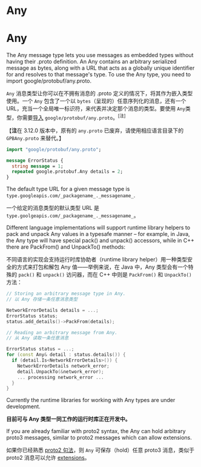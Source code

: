 
# Any

# Any

The Any message type lets you use messages as embedded types without having their .proto definition. An Any contains an arbitrary serialized message as bytes, along with a URL that acts as a globally unique identifier for and resolves to that message's type. To use the Any type, you need to import google/protobuf/any.proto.

`Any` 消息类型让你可以在不拥有消息的 .proto 定义的情况下，将其作为嵌入类型使用。一个 `Any` 包含了一个以 `bytes`（呈现的）任意序列化的消息，还有一个 URL，充当一个全局唯一标识符，来代表并决定那个消息的类型。要使用 `Any`类型，你需要[导入](https://developers.google.com/protocol-buffers/docs/proto3#other) `google/protobuf/any.proto`。<sup>[注]</sup>

【**注**在 3.12.0 版本中，原有的 `any.proto` 已废弃，请使用相应语言目录下的 `GPBAny.proto` 来替代。】

```proto
import "google/protobuf/any.proto";

message ErrorStatus {
  string message = 1;
  repeated google.protobuf.Any details = 2;
}
```

The default type URL for a given message type is `type.googleapis.com/_packagename_._messagename_`.

一个给定的消息类型的默认类型 URL 是 `type.goolgeapis.com/_packagename_._messagename_`。

Different language implementations will support runtime library helpers to pack and unpack Any values in a typesafe manner – for example, in Java, the Any type will have special pack() and unpack() accessors, while in C++ there are PackFrom() and UnpackTo() methods:

不同语言的实现会支持运行时库协助者（runtime library helper）用一种类型安全的方式来打包和解包 Any 值——举例来说，在 Java 中，Any 类型会有一个特殊的 `pack()` 和 `unpack()` 访问器，而在 C++ 中则是 `PackFrom()` 和 `UnpackTo()` 方法：


```cpp
// Storing an arbitrary message type in Any.
// 以 Any 存储一条任意消息类型

NetworkErrorDetails details = ...;
ErrorStatus status;
status.add_details()->PackFrom(details);

// Reading an arbitrary message from Any.
// 从 Any 读取一条任意消息

ErrorStatus status = ...;
for (const Any& detail : status.details()) {
  if (detail.Is<NetworkErrorDetails>()) {
    NetworkErrorDetails network_error;
    detail.UnpackTo(&network_error);
    ... processing network_error ...
  }
}
```

Currently the runtime libraries for working with Any types are under development.

**目前可与 Any 类型一同工作的运行时库正在开发中。**

If you are already familiar with proto2 syntax, the Any can hold arbitrary proto3 messages, similar to proto2 messages which can allow extensions.

如果你已经熟悉 [proto2 句法](https://developers.google.com/protocol-buffers/docs/proto)，则 `Any` 可保存（hold）任意 proto3 消息，类似于 proto2 消息可以允许 [extensions](https://developers.google.com/protocol-buffers/docs/proto#extensions)。